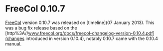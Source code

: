 # FreeCol 0.10.7

[FreeCol](FreeCol) version 0.10.7 was released on [timeline](07 January 2013). This was a bug fix release based on the [http%3A//www.freecol.org/docs/freecol-changelog-version-0.10.4.pdf](changes introduced in version 0.10.4), notably 0.10.7 came with the 0.10.4 manual.